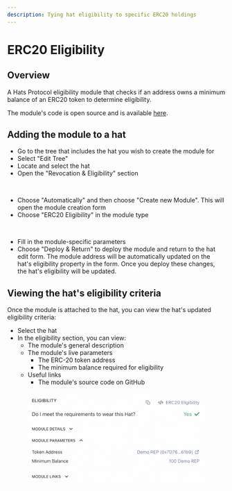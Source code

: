 ```yaml
---
description: Tying hat eligibility to specific ERC20 holdings
---
```


# ERC20 Eligibility

## **Overview**

A Hats Protocol eligibility module that checks if an address owns a minimum balance of an ERC20 token to determine eligibility.

The module's code is open source and is available [here](https://github.com/pumpedlunch/HatsEligibilityModules/blob/master/src/ERC20EligibilityModule.sol).

## **Adding the module to a hat**

* Go to the tree that includes the hat you wish to create the module for
* Select "Edit Tree"
* Locate and select the hat
* Open the "Revocation & Eligibility" section

<figure><img src="../../.gitbook/assets/Revocation And Eligibility Zoom.png" alt=""><figcaption></figcaption></figure>

* Choose "Automatically" and then choose "Create new Module". This will open the module creation form
* Choose "ERC20 Eligibility" in the module type

<figure><img src="../../.gitbook/assets/ERC20 Eligibility Guide.png" alt=""><figcaption></figcaption></figure>

* Fill in the module-specific parameters
* Choose "Deploy & Return" to deploy the module and return to the hat edit form. The module address will be automatically updated on the hat's eligibility property in the form. Once you deploy these changes, the hat's eligibility will be updated.

## Viewing the hat's eligibility criteria

Once the module is attached to the hat, you can view the hat's updated eligibility criteria:

* Select the hat
* In the eligibility section, you can view:
  * The module's general description
  * The module's live parameters
    * The ERC-20 token address
    * The minimum balance required for eligibility&#x20;
  * Useful links
    * The module's source code on GitHub

<figure><img src="../../.gitbook/assets/Screenshot 2024-02-15 at 11.03.23.png" alt="" width="563"><figcaption></figcaption></figure>

